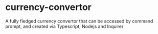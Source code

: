 # currency-convertor
A fully fledged currency convertor that can be accessed by command prompt, and created via Typescript, Nodejs and Inquirer
